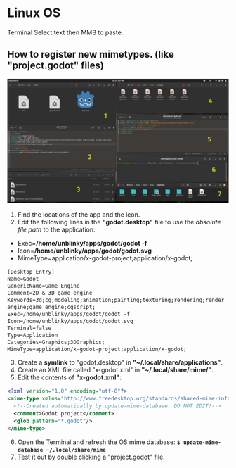 # Linux OS

Terminal
Select text then MMB to paste.

## How to register new mimetypes. (like "project.godot" files)
![Associating Mimetype](docs/godot_mimetype.png)

1. Find the locations of the app and the icon.
1. Edit the following lines in the **"godot.desktop"** file to use the _absolute file path_ to the application:
 - Exec=**/home/unblinky/apps/godot/godot -f**
 - Icon=**/home/unblinky/apps/godot/godot.svg**
 - MimeType=application/x-godot-project;application/x-godot;

```
[Desktop Entry]
Name=Godot
GenericName=Game Engine
Comment=2D & 3D game engine
Keywords=3d;cg;modeling;animation;painting;texturing;rendering;render engine;game engine;cgscript;
Exec=/home/unblinky/apps/godot/godot -f
Icon=/home/unblinky/apps/godot/godot.svg
Terminal=false
Type=Application
Categories=Graphics;3DGraphics;
MimeType=application/x-godot-project;application/x-godot;
```
3. Create a **symlink** to "godot.desktop" in **"~/.local/share/applications"**.
1. Create an XML file called "x-godot.xml" in **"~/.local/share/mime/"**.
1. Edit the contents of **"x-godot.xml"**:

```xml
<?xml version="1.0" encoding="utf-8"?>
<mime-type xmlns="http://www.freedesktop.org/standards/shared-mime-info" type="application/x-godot">
  <!--Created automatically by update-mime-database. DO NOT EDIT!-->
  <comment>Godot project</comment>
  <glob pattern="*.godot"/>
</mime-type>
```
6. Open the Terminal and refresh the OS mime database: **`$ update-mime-database ~/.local/share/mime`**
1. Test it out by double clicking a "project.godot" file.
